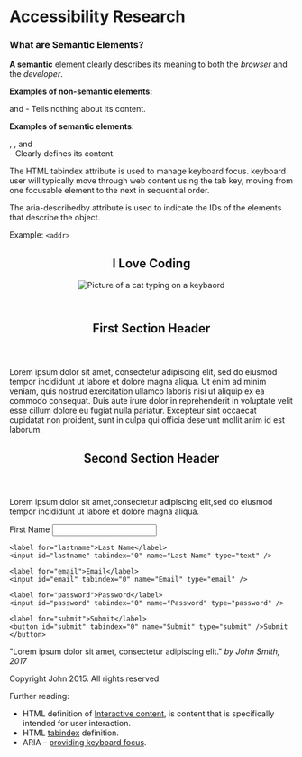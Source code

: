 # Accessibility Research

### What are Semantic Elements?
**A semantic** element clearly describes its meaning to both the _browser_ and the _developer_.

**Examples of non-semantic elements:** <div> and <span> - Tells nothing about its content.

**Examples of semantic elements:** <form>, <table>, and <article> - Clearly defines its content.

The HTML tabindex attribute is used to manage keyboard focus.
 keyboard user will typically move through web content using the tab key, moving from one focusable element to the next in sequential order.
 
 The aria-describedby attribute is used to indicate the IDs of the elements that describe the object. 
 
 Example: 
`<addr>` <!DOCTYPE html>
<html lang="en">

<head>
  <meta charset="utf-8" />
  <meta author="Nick Field" />
  <meta description="A site to indicate a love for cats, with signup form" />
  <meta name="viewport" content="initial-scale=1">
  <title>My Messy Site</title>
  <link href="style.css" rel="stylesheet" />
</head>

<body>
  <header tabindex="0">
    <h1 tabindex="0">I Love Coding</h1>
    <img tabindex="0" src="./catonkeyboard.jpeg" title="Can on a keyboard" alt="Picture of a cat typing on a keybaord" />
  </header>


  <section tabindex="0">
    <article>
      <header>
        <h2 tabindex="0">First Section Header</h2>
      </header>
      <p tabindex="0">
        Lorem ipsum dolor sit amet, consectetur adipiscing elit, sed do eiusmod tempor incididunt ut labore et dolore magna aliqua. Ut enim ad minim veniam, quis nostrud exercitation ullamco laboris nisi ut aliquip ex ea commodo consequat. Duis aute irure dolor
        in reprehenderit in voluptate velit esse cillum dolore eu fugiat nulla pariatur. Excepteur sint occaecat cupidatat non proident, sunt in culpa qui officia deserunt mollit anim id est laborum.
      </p>
    </article>
  </section>

  <section tabindex="0">
    <article>
      <header>
        <h2 tabindex="0">Second Section Header</h2>
      </header>
      <p tabindex="0">
        Lorem ipsum dolor sit amet,consectetur adipiscing elit,sed do eiusmod tempor incididunt ut labore et dolore magna aliqua.
      </p>
    </article>
  </section>

  <form tabindex="0" action="/" method="post">
    <label for="firstname">First Name</label>
    <input name="First Name" tabindex="0" id="firstname" type="text" />

    <label for="lastname">Last Name</label>
    <input id="lastname" tabindex="0" name="Last Name" type="text" />

    <label for="email">Email</label>
    <input id="email" tabindex="0" name="Email" type="email" />

    <label for="password">Password</label>
    <input id="password" tabindex="0" name="Password" type="password" />

    <label for="submit">Submit</label>
    <button id="submit" tabindex="0" name="Submit" type="submit" />Submit
    </button>
  </form>

  <footer tabindex="0">
    <quote tabindex="0">"Lorem ipsum dolor sit amet, consectetur adipiscing elit."
      <cite id="John" tabindex="-1">by John Smith, 2017</cite>
    </quote>
    <p tabindex="0" role="button" id="quote" class="quote">Copyright John 2015. All rights reserved</p>
  </footer>
  <script type="text/javascript" src="./script.js">
  </script>
</body>

 
 
 Further reading:
 * HTML definition of [Interactive content](http://w3c.github.io/html/dom.html#interactive-content), is content that is specifically intended for user interaction.
 * HTML [tabindex](http://w3c.github.io/html/editing.html#attr-tabindex) definition.
 * ARIA – [providing keyboard focus](https://www.w3.org/WAI/PF/aria-practices/#kbd_focus).
